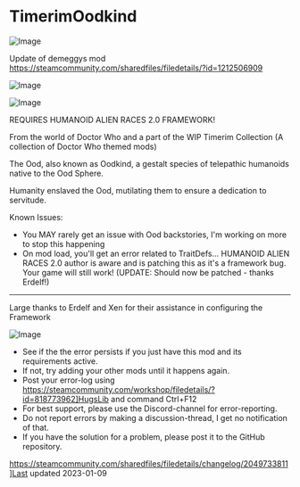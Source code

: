 # TimerimOodkind

![Image](https://i.imgur.com/buuPQel.png)

Update of demeggys mod
https://steamcommunity.com/sharedfiles/filedetails/?id=1212506909

![Image](https://i.imgur.com/pufA0kM.png)

	
![Image](https://i.imgur.com/Z4GOv8H.png)


REQUIRES HUMANOID ALIEN RACES 2.0 FRAMEWORK!

From the world of Doctor Who and a part of the WIP Timerim Collection (A collection of Doctor Who themed mods)

The Ood, also known as Oodkind, a gestalt species of telepathic humanoids native to the Ood Sphere.

Humanity enslaved the Ood, mutilating them to ensure a dedication to servitude.

Known Issues:

- You MAY rarely get an issue with Ood backstories, I&apos;m working on more to stop this happening
- On mod load, you&apos;ll get an error related to TraitDefs... HUMANOID ALIEN RACES 2.0 author is aware and is patching this as it&apos;s a framework bug. Your game will still work! (UPDATE: Should now be patched - thanks Erdelf!)

------------

Large thanks to Erdelf and Xen for their assistance in configuring the Framework


![Image](https://i.imgur.com/PwoNOj4.png)



-  See if the the error persists if you just have this mod and its requirements active.
-  If not, try adding your other mods until it happens again.
-  Post your error-log using https://steamcommunity.com/workshop/filedetails/?id=818773962]HugsLib and command Ctrl+F12
-  For best support, please use the Discord-channel for error-reporting.
-  Do not report errors by making a discussion-thread, I get no notification of that.
-  If you have the solution for a problem, please post it to the GitHub repository.




https://steamcommunity.com/sharedfiles/filedetails/changelog/2049733811]Last updated 2023-01-09
